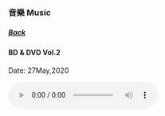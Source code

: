 ### 音樂 Music
##### [Back](../../readme.md)

#### BD & DVD Vol.2 
Date: 27May,2020

![One of them](../../Music/Character%20Songs/01.One%20of%20them.mp3?controlsList=nodownload-nofullscreen-noremoteplayback)

